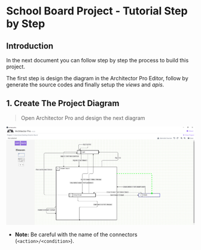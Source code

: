 # School Board Project - Tutorial Step by Step

## Introduction

In the next document you can follow step by step the process to build this project.

The first step is design the diagram in the Architector Pro Editor, follow by generate the source codes and finally setup the *views* and *apis*.

## 1. Create The Project Diagram

> Open Architector Pro and design the next diagram

![Diagram](./assets/Tutorial_1.png)

* **Note:** Be careful with the name of the connectors (`<action>/<condition>`).
